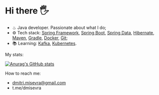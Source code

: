 # Hi there 🖐

* ♨ Java developer. Passionate about what I do;
*  ⚙ Tech stack: [Spring Framework](https://spring.io/projects/spring-framework), [Spring Boot](https://spring.io/projects/spring-boot), [Spring Data](https://spring.io/projects/spring-data), [Hibernate](https://hibernate.org/), [Maven](https://maven.apache.org/), [Gradle](https://gradle.org/), [Docker](https://www.docker.com/), [Git](https://gradle.org/);
* 📚 Learning: [Kafka](https://kafka.apache.org/), [Kubernetes](https://kubernetes.io/).


My stats:
  
[![Anurag's GitHub stats](https://github-readme-stats.vercel.app/api?username=dmitrymisevra)](https://github.com/anuraghazra/github-readme-stats)


How to reach me:

* dmitri.misevra@gmail.com
* t.me/dmisevra
